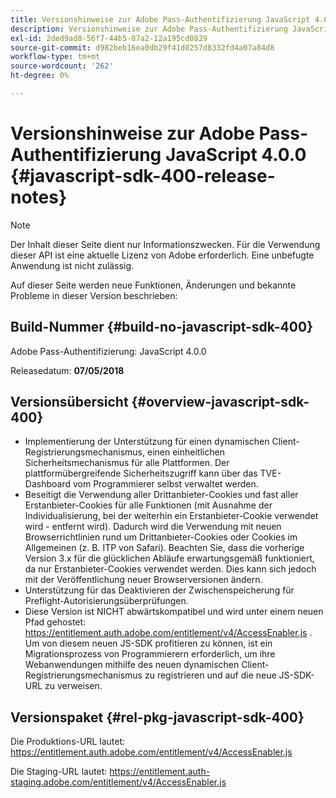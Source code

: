 ```yaml
---
title: Versionshinweise zur Adobe Pass-Authentifizierung JavaScript 4.0.0
description: Versionshinweise zur Adobe Pass-Authentifizierung JavaScript 4.0.0
exl-id: 2ded9ad8-56f7-44b5-87a2-12a195cd0829
source-git-commit: d982beb16ea0db29f41d0257d8332fd4a07a84d8
workflow-type: tm+mt
source-wordcount: '262'
ht-degree: 0%

---
```


# Versionshinweise zur Adobe Pass-Authentifizierung JavaScript 4.0.0 {#javascript-sdk-400-release-notes}

>[!NOTE]
>
>Der Inhalt dieser Seite dient nur Informationszwecken. Für die Verwendung dieser API ist eine aktuelle Lizenz von Adobe erforderlich. Eine unbefugte Anwendung ist nicht zulässig.

Auf dieser Seite werden neue Funktionen, Änderungen und bekannte Probleme in dieser Version beschrieben:

## Build-Nummer {#build-no-javascript-sdk-400}

Adobe Pass-Authentifizierung: JavaScript 4.0.0

Releasedatum: **07/05/2018**


## Versionsübersicht {#overview-javascript-sdk-400}

* Implementierung der Unterstützung für einen dynamischen Client-Registrierungsmechanismus, einen einheitlichen Sicherheitsmechanismus für alle Plattformen. Der plattformübergreifende Sicherheitszugriff kann über das TVE-Dashboard vom Programmierer selbst verwaltet werden.
* Beseitigt die Verwendung aller Drittanbieter-Cookies und fast aller Erstanbieter-Cookies für alle Funktionen (mit Ausnahme der Individualisierung, bei der weiterhin ein Erstanbieter-Cookie verwendet wird - entfernt wird). Dadurch wird die Verwendung mit neuen Browserrichtlinien rund um Drittanbieter-Cookies oder Cookies im Allgemeinen (z. B. ITP von Safari). Beachten Sie, dass die vorherige Version 3.x für die glücklichen Abläufe erwartungsgemäß funktioniert, da nur Erstanbieter-Cookies verwendet werden. Dies kann sich jedoch mit der Veröffentlichung neuer Browserversionen ändern.
* Unterstützung für das Deaktivieren der Zwischenspeicherung für Preflight-Autorisierungsüberprüfungen.
* Diese Version ist NICHT abwärtskompatibel und wird unter einem neuen Pfad gehostet: https://entitlement.auth.adobe.com/entitlement/v4/AccessEnabler.js . Um von diesem neuen JS-SDK profitieren zu können, ist ein Migrationsprozess von Programmierern erforderlich, um ihre Webanwendungen mithilfe des neuen dynamischen Client-Registrierungsmechanismus zu registrieren und auf die neue JS-SDK-URL zu verweisen.


## Versionspaket {#rel-pkg-javascript-sdk-400}

Die Produktions-URL lautet: https://entitlement.auth.adobe.com/entitlement/v4/AccessEnabler.js

Die Staging-URL lautet: https://entitlement.auth-staging.adobe.com/entitlement/v4/AccessEnabler.js

